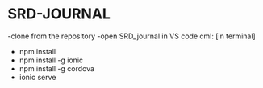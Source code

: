 # SRD-JOURNAL
-clone from the repository
-open SRD_journal in VS code
cml: [in terminal]
- npm install 
- npm install -g ionic
- npm install -g cordova
- ionic serve
